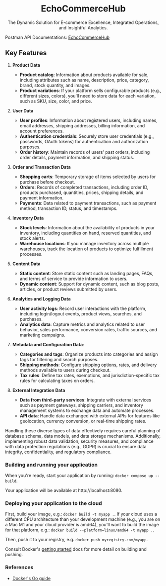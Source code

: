 <div align=center>
    <h1>EchoCommerceHub</h1>
    <p>The Dynamic Solution for E-commerce Excellence, Integrated Operations, and Insightful Analytics.</p>
</div>


Postman API Documentations: [EchoCommerceHub](https://www.postman.com/smkdev/workspace/echocommercehub/collection/33035417-4e8cd745-be76-4a44-bde7-f85b1f59bd49?action=share&creator=33035417)

## Key Features

1. **Product Data**
    - **Product catalog**: Information about products available for sale, including attributes such as name, description, price, category, brand, stock quantity, and images.
    - **Product variations**: If your platform sells configurable products (e.g., different sizes, colors), you'll need to store data for each variation, such as SKU, size, color, and price.

2. **User Data**
    - **User profiles**: Information about registered users, including names, email addresses, shipping addresses, billing information, and account preferences.
    - **Authentication credentials**: Securely store user credentials (e.g., passwords, OAuth tokens) for authentication and authorization purposes.
    - **Order history**: Maintain records of users' past orders, including order details, payment information, and shipping status.

3. **Order and Transaction Data**
    - **Shopping carts**: Temporary storage of items selected by users for purchase before checkout.
    - **Orders**: Records of completed transactions, including order ID, products purchased, quantities, prices, shipping details, and payment information.
    - **Payments**: Data related to payment transactions, such as payment method, transaction ID, status, and timestamps.

4. **Inventory Data**
    - **Stock levels**: Information about the availability of products in your inventory, including quantities on hand, reserved quantities, and stock alerts.
    - **Warehouse locations**: If you manage inventory across multiple warehouses, track the location of products to optimize fulfillment processes.

5. **Content Data**
    - **Static content**: Store static content such as landing pages, FAQs, and terms of service to provide information to users.
    - **Dynamic content**: Support for dynamic content, such as blog posts, articles, or product reviews submitted by users.

6. **Analytics and Logging Data**
    - **User activity logs**: Record user interactions with the platform, including login/logout events, product views, searches, and purchases.
    - **Analytics data**: Capture metrics and analytics related to user behavior, sales performance, conversion rates, traffic sources, and marketing campaigns.

7. **Metadata and Configuration Data**:
    - **Categories and tags**: Organize products into categories and assign tags for filtering and search purposes.
    - **Shipping methods**: Configure shipping options, rates, and delivery methods available to users during checkout.
    - **Tax rules**: Define tax rates, exemptions, and jurisdiction-specific tax rules for calculating taxes on orders.

8. **External Integration Data**
    - **Data from third-party services**: Integrate with external services such as payment gateways, shipping carriers, and inventory management systems to exchange data and automate processes.
    - **API data**: Handle data exchanged with external APIs for features like geolocation, currency conversion, or real-time shipping rates.


Handling these diverse types of data effectively requires careful planning of database schema, data models, and data storage mechanisms. Additionally, implementing robust data validation, security measures, and compliance with data protection regulations (e.g., GDPR) is crucial to ensure data integrity, confidentiality, and regulatory compliance.


### Building and running your application

When you're ready, start your application by running:
`docker compose up --build`.

Your application will be available at http://localhost:8080.

### Deploying your application to the cloud

First, build your image, e.g.: `docker build -t myapp .`.
If your cloud uses a different CPU architecture than your development
machine (e.g., you are on a Mac M1 and your cloud provider is amd64),
you'll want to build the image for that platform, e.g.:
`docker build --platform=linux/amd64 -t myapp .`.

Then, push it to your registry, e.g. `docker push myregistry.com/myapp`.

Consult Docker's [getting started](https://docs.docker.com/go/get-started-sharing/)
docs for more detail on building and pushing.

### References
* [Docker's Go guide](https://docs.docker.com/language/golang/)